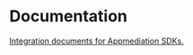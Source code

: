 # Documentation
[Integration documents for Appmediation SDKs.](https://github.com/appmediation/Documentation/wiki)
